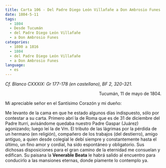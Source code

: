 ```yaml
---
title: Carta 106 - Del Padre Diego León Villafañe a Don Ambrosio Funes (Tucumán, 11 de mayo de 1804).
date: 1804-5-11
tags:
  - 1804
  - Desde Tucumán
  - del Padre Diego León Villafañe
  - a Don Ambrosio Funes
categories:
  - 1800 a 1816
  - 1804
  - del Padre Diego León Villafañe
  - a Don Ambrosio Funes
language:
  - es
---
```

_Cf. Blanco CXXXIX: Gr 177-178 (en castellano), BF 2, 320-321._

<div align="right">
Tucumán, 11 de mayo de 1804.
</div>

Mi apreciable señor en el Santísimo Corazón y mi dueño:

Me levanto de la cama en que he estado algunos días indispuesto, sólo por contestar a su carta. Primero abrí la de Roma que es de 31 de diciembre del Padre Iturri, avisándome quedaba nuestro Padre Gaspar (Juárez) agonizando; luego leí la de Vm. El tributo de las lágrimas por la pérdida de un hermano (en religión), compañero de los trabajos (del destierro), amigo antiguo, a quien desde colegial le debí siempre y constantemente hasta el último, un fino amor y cordial, ha sido espontáneo y obligatorio. Sus dichosas disposiciones para el gran camino de la eternidad me consuelan y edifican. Su paisana la __Venerable Beata__ le habrá salido al encuentro para conducirlo a las mansiones eternas, donde píamente lo contemplo ya.
